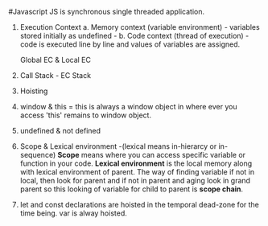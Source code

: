 #Javascript
JS is synchronous single threaded application.  

1. Execution Context
    a. Memory context (variable environment) - variables stored initially as undefined - 
    b. Code context (thread of execution) - code is executed line by line and values of variables are assigned. 

    Global EC & Local EC

2. Call Stack - EC Stack
3. Hoisting
4. window & this = this is always a window object in where ever you access 'this' remains to window object.
5. undefined & not defined
6. Scope & Lexical environment -(lexical means in-hierarcy or in-sequence)
   **Scope** means where you can access specific variable or function in your code.
   **Lexical environment** is the local memory along with lexical environment of parent.
   The way of finding variable if not in local, then look for parent and if not in parent and aging look in grand parent so this looking of variable for child to parent is **scope chain**.
7. let and const declarations are hoisted in the temporal dead-zone for the time being.
   var is alway hoisted. 